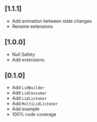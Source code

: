 ## [1.1.1]

- Add animation between state changes
- Rename extensions
## [1.0.0]

- Null Safety
- Add extensions
## [0.1.0]

- Add `LidBuilder`
- Add `LidConsumer`
- Add `LidListener`
- Add `MultiLidListener`
- Add example
- 100% code coverage
